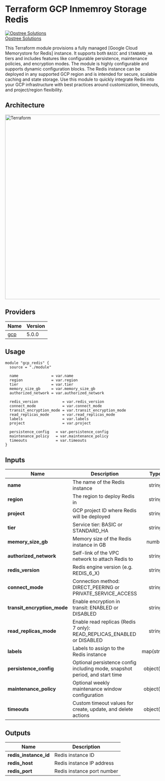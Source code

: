 # Terraform GCP Inmemroy Storage Redis

[![Opstree Solutions][opstree_avatar]][opstree_homepage]<br/>[Opstree Solutions][opstree_homepage] 

  [opstree_homepage]: https://opstree.github.io/
  [opstree_avatar]: https://img.cloudposse.com/150x150/https://github.com/opstree.png

This Terraform module provisions a fully managed [Google Cloud Memorystore for Redis] instance. It supports both `BASIC` and `STANDARD_HA` tiers and includes features like configurable persistence, maintenance policies, and encryption modes. The module is highly configurable and supports dynamic configuration blocks.
The Redis instance can be deployed in any supported GCP region and is intended for secure, scalable caching and state storage. Use this module to quickly integrate Redis into your GCP infrastructure with best practices around customization, timeouts, and project/region flexibility.


## Architecture

<img width="600" length="800" alt="Terraform" src="https://github.com/user-attachments/assets/90076a35-2f59-4f8b-95cd-da0b1e568966">

## Providers

| Name                                              | Version  |
|---------------------------------------------------|----------|
| <a name="provider_gcp"></a> [gcp](#provider\_gcp) | 5.0.0   |

## Usage

```hcl
module "gcp_redis" {
  source = "./module"

  name               = var.name
  region             = var.region
  tier               = var.tier
  memory_size_gb     = var.memory_size_gb
  authorized_network = var.authorized_network

  redis_version           = var.redis_version
  connect_mode            = var.connect_mode
  transit_encryption_mode = var.transit_encryption_mode
  read_replicas_mode      = var.read_replicas_mode
  labels                  = var.labels
  project                 = var.project

  persistence_config   = var.persistence_config
  maintenance_policy   = var.maintenance_policy
  timeouts             = var.timeouts
}

```

## Inputs

| Name | Description | Type | Default | Required | 
|------|-------------|:----:|---------|:--------:|
| **name**  | The name of the Redis instance | string | n/a | yes |
| **region**  | The region to deploy Redis in | string | n/a | yes |
| **project**  | GCP project ID where Redis will be deployed | string | null | yes |
| **tier**  | Service tier: BASIC or STANDARD_HA | string | n/a | yes |
| **memory_size_gb**  | Memory size of the Redis instance in GB | number | n/a | yes |
| **authorized_network**  | Self-link of the VPC network to attach Redis to | string | n/a | yes |
| **redis_version**  | Redis engine version (e.g. REDIS_6_X) | string | "REDIS_6_X" | no |
| **connect_mode**  | Connection method: DIRECT_PEERING or PRIVATE_SERVICE_ACCESS | string | "DIRECT_PEERING" | no |
| **transit_encryption_mode**  | Enable encryption in transit: ENABLED or DISABLED | string | "DISABLED" | no |
| **read_replicas_mode**  | Enable read replicas (Redis 7 only): READ_REPLICAS_ENABLED or DISABLED | string | "DISABLED" | no |
| **labels**  | Labels to assign to the Redis instance | map(string) | {} | no |
| **persistence_config** | Optional persistence config including mode, snapshot period, and start time | object({ }) | null | no |
| **maintenance_policy** | Optional weekly maintenance window configuration | object({ }) | null | no |
| **timeouts**  | Custom timeout values for create, update, and delete actions | object({ }) | "" | no |


## Outputs

| Name                     | Description                                                                |
|--------------------------|----------------------------------------------------------------------------|
| **redis_instance_id**    | Redis instance ID                                                          |
| **redis_host**           | Redis instance IP address                                                  |
| **redis_port**           | Redis instance port number                                                 |
